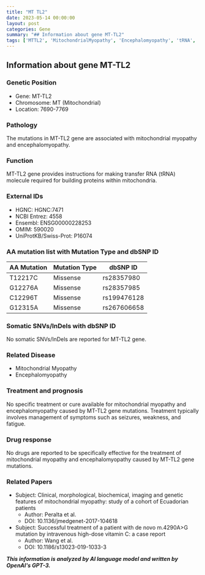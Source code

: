 ```yaml
---
title: "MT TL2"
date: 2023-05-14 00:00:00
layout: post
categories: Gene
summary: "## Information about gene MT-TL2"
tags: ['MTTL2', 'MitochondrialMyopathy', 'Encephalomyopathy', 'tRNA', 'MissenseMutation', 'SymptomManagement', 'GeneticAnalysis', 'DrugResponse']
---
```


## Information about gene MT-TL2

### Genetic Position
- Gene: MT-TL2
- Chromosome: MT (Mitochondrial)
- Location: 7690-7769

### Pathology
The mutations in MT-TL2 gene are associated with mitochondrial myopathy and encephalomyopathy.

### Function
MT-TL2 gene provides instructions for making transfer RNA (tRNA) molecule required for building proteins within mitochondria.

### External IDs
- HGNC: HGNC:7471
- NCBI Entrez: 4558
- Ensembl: ENSG00000228253
- OMIM: 590020
- UniProtKB/Swiss-Prot: P16074

### AA mutation list with Mutation Type and dbSNP ID
| AA Mutation | Mutation Type | dbSNP ID |
|-------------|---------------|-----------|
| T12217C | Missense | rs28357980 |
| G12276A | Missense | rs28357985 |
| C12296T | Missense | rs199476128 |
| G12315A | Missense | rs267606658 |

### Somatic SNVs/InDels with dbSNP ID
No somatic SNVs/InDels are reported for MT-TL2 gene.

### Related Disease
- Mitochondrial Myopathy
- Encephalomyopathy

### Treatment and prognosis
No specific treatment or cure available for mitochondrial myopathy and encephalomyopathy caused by MT-TL2 gene mutations. Treatment typically involves management of symptoms such as seizures, weakness, and fatigue.

### Drug response
No drugs are reported to be specifically effective for the treatment of mitochondrial myopathy and encephalomyopathy caused by MT-TL2 gene mutations.

### Related Papers
- Subject: Clinical, morphological, biochemical, imaging and genetic features of mitochondrial myopathy: study of a cohort of Ecuadorian patients
  - Author: Peralta et al.
  - DOI: 10.1136/jmedgenet-2017-104618
- Subject: Successful treatment of a patient with de novo m.4290A>G mutation by intravenous high-dose vitamin C: a case report
  - Author: Wang et al.
  - DOI: 10.1186/s13023-019-1033-3

**_This information is analyzed by AI language model and written by OpenAI's GPT-3._**
